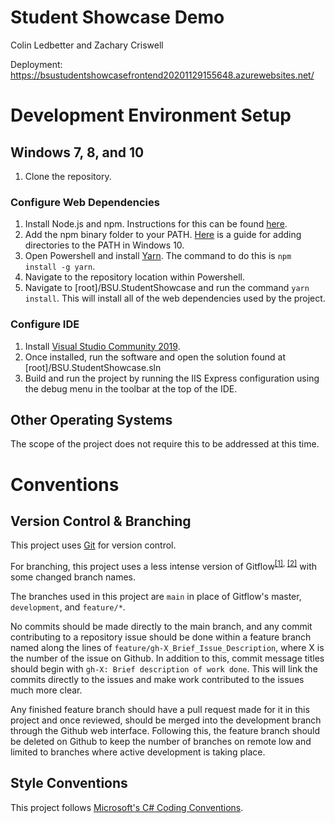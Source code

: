 # Student Showcase Demo

Colin Ledbetter and Zachary Criswell

Deployment: https://bsustudentshowcasefrontend20201129155648.azurewebsites.net/

# Development Environment Setup

## Windows 7, 8, and 10

1.  Clone the repository.

### Configure Web Dependencies

1.  Install Node.js and npm. Instructions for this can be found [here](https://www.npmjs.com/get-npm).
2.  Add the npm binary folder to your PATH. [Here](https://www.architectryan.com/2018/03/17/add-to-the-path-on-windows-10/) is a guide for adding directories to the PATH in Windows 10.
3.  Open Powershell and install [Yarn](https://yarnpkg.com/getting-started/install). The command to do this is `npm install -g yarn`.
4.  Navigate to the repository location within Powershell.
5.  Navigate to [root]/BSU.StudentShowcase and run the command `yarn install`. This will install all of the web dependencies used by the project.

### Configure IDE

1.  Install [Visual Studio Community 2019](https://visualstudio.microsoft.com/vs/community/).
2.  Once installed, run the software and open the solution found at [root]/BSU.StudentShowcase.sln
3.  Build and run the project by running the IIS Express configuration using the debug menu in the toolbar at the top of the IDE.

## Other Operating Systems

The scope of the project does not require this to be addressed at this time.

# Conventions

## Version Control & Branching

This project uses [Git](https://git-scm.com/) for version control.

For branching, this project uses a less intense version of Gitflow<sup>[[1]](https://nvie.com/posts/a-successful-git-branching-model/), [[2]](https://www.atlassian.com/git/tutorials/comparing-workflows/gitflow-workflow)</sup> with some changed branch names.

The branches used in this project are `main` in place of Gitflow's master, `development`, and `feature/*`.

No commits should be made directly to the main branch, and any commit contributing to a repository issue should be done within a feature branch named along the lines of `feature/gh-X_Brief_Issue_Description`, where X is the number of the issue on Github. In addition to this, commit message titles should begin with `gh-X: Brief description of work done`. This will link the commits directly to the issues and make work contributed to the issues much more clear.

Any finished feature branch should have a pull request made for it in this project and once reviewed, should be merged into the development branch through the Github web interface. Following this, the feature branch should be deleted on Github to keep the number of branches on remote low and limited to branches where active development is taking place.

## Style Conventions

This project follows [Microsoft's C# Coding Conventions](https://docs.microsoft.com/en-us/dotnet/csharp/programming-guide/inside-a-program/coding-conventions).
